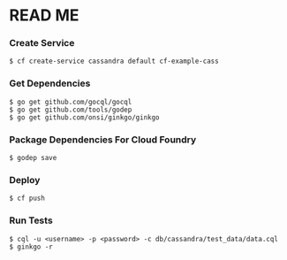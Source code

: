 # READ ME

### Create Service
```
$ cf create-service cassandra default cf-example-cass
```

### Get Dependencies
```
$ go get github.com/gocql/gocql
$ go get github.com/tools/godep
$ go get github.com/onsi/ginkgo/ginkgo
```

### Package Dependencies For Cloud Foundry
```
$ godep save
```

### Deploy
```
$ cf push
```

### Run Tests
```
$ cql -u <username> -p <password> -c db/cassandra/test_data/data.cql
$ ginkgo -r
```